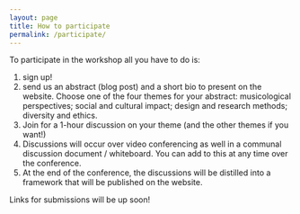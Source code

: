 ```yaml
---
layout: page
title: How to participate
permalink: /participate/
---
```


To participate in the workshop all you have to do is:

1. sign up!
2. send us an abstract (blog post) and a short bio to present on the website. Choose one of the four themes for your abstract: musicological perspectives; social and cultural impact; design and research methods; diversity and ethics.
3. Join for a 1-hour discussion on your theme (and the other themes if you want!) 
4. Discussions will occur over video conferencing as well in a communal discussion document / whiteboard. You can add to this at any time over the conference.
5. At the end of the conference, the discussions will be distilled into a framework that will be published on the website.

Links for submissions will be up soon!

